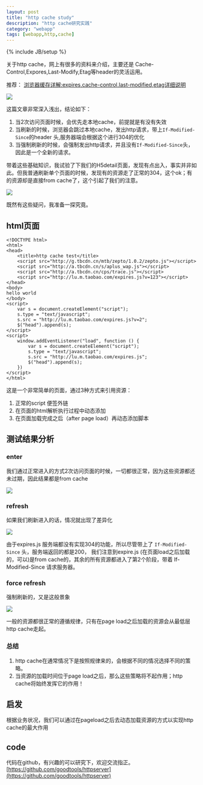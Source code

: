 ```yaml
---
layout: post
title: "http cache study"
description: "http cache研究实践"
category: "webapp" 
tags: [webapp,http,cache]
---
```

{% include JB/setup %}

关于http cache，网上有很多的资料来介绍，主要还是 Cache-Control,Expores,Last-Modify,Etag等header的灵活运用。

推荐： [ 浏览器缓存详解:expires,cache-control,last-modified,etag详细说明](http://blog.csdn.net/eroswang/article/details/8302191)

![](http://yunpan.alibaba-inc.com/share/json/GetPhotoTag.do?info=U38jLHRPz&pInfo=A3YjLHQv&zoomSize=1000&app_name=)

这篇文章非常深入浅出，结论如下：

1. 当2次访问页面时候，会优先走本地cache，前提就是有没有失效
2. 当刷新的时候，浏览器会跳过本地cache，发出http请求，带上`If-Modified-Since`的header 头,服务器端会根据这个进行304的优化
3. 当强制刷新的时候，会强制发出http请求，并且没有`If-Modified-Since`头，因此是一个全新的请求。

带着这些基础知识，我试验了下我们的H5detail页面，发现有点出入，事实并非如此。但我普通刷新单个页面的时候，发现有的资源走了正常的304，这个ok；有的资源却是直接from cache了，这个引起了我们的注意。

![](http://yunpan.alibaba-inc.com/share/json/GetPhotoTag.do?info=D38jLHBgE&pInfo=A3YjLHQv&zoomSize=1000&app_name=)

既然有这些疑问，我准备一探究竟。

## html页面

    <!DOCTYPE html>
    <html>
    <head>
        <title>http cache test</title>
        <script src="http://g.tbcdn.cn/mtb/zepto/1.0.2/zepto.js"></script>
        <script src="http://a.tbcdn.cn/s/aplus_wap.js"></script>
        <script src="http://a.tbcdn.cn/cps/trace.js"></script>
        <script src="http://lu.m.taobao.com/expires.js?v=123"></script>
    </head>
    <body>
    hello world
    </body>
    <script>
        var s = document.createElement("script");
        s.type = "text/javascript";
        s.src = "http://lu.m.taobao.com/expires.js?v=2";
        $("head").append(s);
    </script>
    <script>
        window.addEventListener("load", function () {
            var s = document.createElement("script");
            s.type = "text/javascript";
            s.src = "http://lu.m.taobao.com/expires.js";
            $("head").append(s);
        })
    </script>
    </html>

这是一个非常简单的页面，通过3种方式来引用资源：

1. 正常的script 便签外链
2. 在页面的html解析执行过程中动态添加
3. 在页面加载完成之后（after page load）再动态添加脚本

## 测试结果分析

### enter
 
 我们通过正常进入的方式2次访问页面的时候，一切都很正常，因为这些资源都还未过期，因此结果都是from cache

![](http://yunpan.alibaba-inc.com/share/json/GetPhotoTag.do?info=638jLHCKb&pInfo=A3YjLHQv&zoomSize=1000&app_name=)

### refresh

如果我们刷新进入的话，情况就出现了差异化

![](http://yunpan.alibaba-inc.com/share/json/GetPhotoTag.do?info=H38jLHRZI&pInfo=A3YjLHQv&zoomSize=1000&app_name=)

由于expires.js 服务端都没有实现304的功能，所以尽管带上了 `If-Modified-Since` 头，服务端返回的都是200， 我们注意到expire.js (在页面load之后加载的，可以)是from cache的，其余的所有资源都进入了第2个阶段，带着 If-Modified-Since 请求服务器。

### force refresh

强制刷新的，又是这般景象

![](http://yunpan.alibaba-inc.com/share/json/GetPhotoTag.do?info=K38jLHBgN&pInfo=A3YjLHQv&zoomSize=1000&app_name=)

一般的资源都很正常的遵循规律，只有在page load之后加载的资源会从最低层http cache走起。

### 总结

1. http cache在通常情况下是按照规律来的，会根据不同的情况选择不同的策略。 
2. 当资源的加载时间位于page load之后，那么这些策略将不起作用；http cache将始终发挥它的作用！

## 启发

根据业务状况，我们可以通过在pageload之后去动态加载资源的方式以实现http cache的最大作用

## code

代码在github，有兴趣的可以研究下，欢迎交流指正。 [https://github.com/goodtools/httpserver](https://github.com/goodtools/httpserver)
